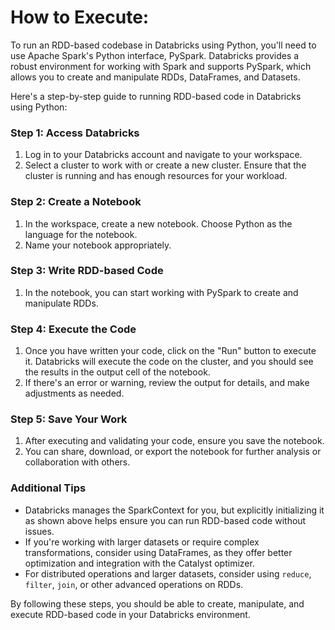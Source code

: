 # How to Execute:
To run an RDD-based codebase in Databricks using Python, you'll need to use Apache Spark's Python interface, PySpark. Databricks provides a robust environment for working with Spark and supports PySpark, which allows you to create and manipulate RDDs, DataFrames, and Datasets.

Here's a step-by-step guide to running RDD-based code in Databricks using Python:

### Step 1: Access Databricks
1. Log in to your Databricks account and navigate to your workspace.
2. Select a cluster to work with or create a new cluster. Ensure that the cluster is running and has enough resources for your workload.

### Step 2: Create a Notebook
1. In the workspace, create a new notebook. Choose Python as the language for the notebook.
2. Name your notebook appropriately.

### Step 3: Write RDD-based Code
1. In the notebook, you can start working with PySpark to create and manipulate RDDs.
### Step 4: Execute the Code
1. Once you have written your code, click on the "Run" button to execute it. Databricks will execute the code on the cluster, and you should see the results in the output cell of the notebook.
2. If there's an error or warning, review the output for details, and make adjustments as needed.

### Step 5: Save Your Work
1. After executing and validating your code, ensure you save the notebook.
2. You can share, download, or export the notebook for further analysis or collaboration with others.

### Additional Tips
- Databricks manages the SparkContext for you, but explicitly initializing it as shown above helps ensure you can run RDD-based code without issues.
- If you're working with larger datasets or require complex transformations, consider using DataFrames, as they offer better optimization and integration with the Catalyst optimizer.
- For distributed operations and larger datasets, consider using `reduce`, `filter`, `join`, or other advanced operations on RDDs.
  
By following these steps, you should be able to create, manipulate, and execute RDD-based code in your Databricks environment.
